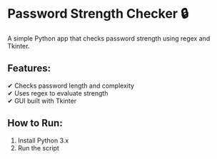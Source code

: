 # Password Strength Checker 🔒  

A simple Python app that checks password strength using regex and Tkinter.  

## Features:
✔ Checks password length and complexity  
✔ Uses regex to evaluate strength  
✔ GUI built with Tkinter  

## How to Run:
1. Install Python 3.x  
2. Run the script
